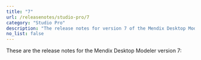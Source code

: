 ```yaml
---
title: "7"
url: /releasenotes/studio-pro/7
category: "Studio Pro"
description: "The release notes for version 7 of the Mendix Desktop Modeler."
no_list: false
---
```


These are the release notes for the Mendix Desktop Modeler version 7:

